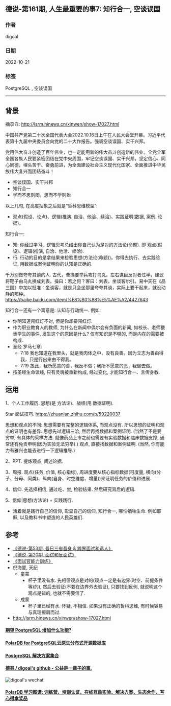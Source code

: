 ## 德说-第161期, 人生最重要的事7: 知行合一, 空谈误国   
                          
### 作者                          
digoal                          
                          
### 日期                          
2022-10-21                       
                          
### 标签                          
PostgreSQL , 空谈误国                
                          
----                          
                          
## 背景      
摘录自: http://lsrm.hinews.cn/xinwen/show-17027.html  
  
中国共产党第二十次全国代表大会2022.10.16日上午在人民大会堂开幕。习近平代表第十九届中央委员会向党的二十大作报告。强调空谈误国、实干兴邦。  
  
党用伟大奋斗创造了百年伟业，也一定能用新的伟大奋斗创造新的伟业。全党全军全国各族人民要紧密团结在党中央周围，牢记空谈误国、实干兴邦，坚定信心、同心同德，埋头苦干、奋勇前进，为全面建设社会主义现代化国家、全面推进中华民族伟大复兴而团结奋斗！  
  
  
- 空谈误国、实干兴邦   
- 知行合一   
- 学而不思则罔，思而不学则殆   
  
以上几句, 在高度抽象之后就是“哲科思维模型”:   
- 观点(假设、论点)、逻辑(推演. 自洽、他洽、续洽)、实践证明(数据, 案例. 论据)。    
  
知行合一:   
- 知: 你经过学习、逻辑思考总结出你自己认为是对的方法论(命题). 即 观点(假设)、逻辑(推演, 自洽、他洽、续洽).   
- 行: 行动的目的是拿结果来检验思想(方法论(命题))。你得去执行、去实践验证, 用数据或案例证明你的认知是正确的.   
  
千万别做夸夸其谈的人.   古代，曹操要举兵攻打乌丸。左右谋臣反对者过半，建议将靶子由乌丸换成刘表。操曰：若之何？客曰：刘表，坐谈客尔引。易中天在《品三国》中加以批准：坐谈客，就是只会坐那里夸夸其谈，实际上要干起来，就没动静的那种。  https://baike.baidu.com/item/%E8%B0%88%E5%AE%A2/4427643    
  
知行合一还有一个寓意是: 认知与行动统一. 例如:
- 你明知道闯红灯不对, 但是你却要闯红灯.   
- 作为职业教育人的教师, 为什么在新闻中偶尔会有负面的新闻, 如校长、老师猥亵学生的事件, 发生这个的原因是什么? 仅有知识是不够的, 而是内在的需要被构成. 
- 圣经 罗马七章: 
    - 7:18 我也知道在我里头，就是我肉体之中，没有良善。因为立志为善由得我，只是行出来由不得我。
    - 7:19 故此，我所愿意的善，我反不做；我所不愿意的恶，我倒去做。
- 按圣经生命读经, 只有灵魂被重新构成, 经过变化, 才能知行合一、言传身教.    
  
## 运用  
1、个人工作履历. 思想(是 方法论)、战绩(用 数据证明).      
  
Star 面试技巧. https://zhuanlan.zhihu.com/p/59220037       
  
思想和观点的不同: 思想需要有完整的逻辑体系, 而观点没有. 所以思想的证明和观点的证明也有差异.  思想先过逻辑三洽, 然后再找数据和案例证明. (当然了不是要穷举, 有具体的采样方法. 就像药品上市之前也需要有实验数据和临床数据支撑, 通常还有免责申明(因为实验无法穷举).)   观点, 直接找数据和案例证明. (当然, 你有能力有雅兴也能去进行一下逻辑推导.) 
  
2、PPT. 提炼观点, 阐述论据.    
  
3、周报. 观点(任务, 价值, 核心指标), 周进度要从核心指标数据(可度量, 横向(分子、分母、同类)、纵向(自身、时空维度、增量))来证明任务的价值和进展.     
  
4、信仰. 先选择相信, 通过吃、尝, 检验结果.  然后研究背后的逻辑.    
  
5、信仰|思想(方法论) + 实践践行.  
- 活着就是践行自己的信仰, 彰显自己的信仰, 知行合一, 哪怕牺牲生命. 例如耶稣, 以及教科书中塑造的人民英雄们.  
  
  
## 参考  
- [《德说-第53期, 吾日三省吾身 & 跨界面试和选人》](../202110/20211027_02.md)    
- [《德说-第20期, 面试和反面试》](../202108/20210825_02.md)    
- [《面试官能力训练》](../202108/20210823_04.md)    
- 倪海厦, 天纪    
    - 童蒙  
        - 杯子里没有水. 先相信观点是对的(观点一定是有边界(时空、前提条件等)的), 然后去验证(不要在边界外去验证), 只要找到反例, 就说明这个观点是错的, 也就不需要信了.    
    - 成蒙  
        - 杯子里已经有水. 怀疑, 不相信. 如果没有正确的哲科思维, 有时候容易与真理擦肩而过.    
- http://lsrm.hinews.cn/xinwen/show-17027.html    
  
  
#### [期望 PostgreSQL 增加什么功能?](https://github.com/digoal/blog/issues/76 "269ac3d1c492e938c0191101c7238216")
  
  
#### [PolarDB for PostgreSQL云原生分布式开源数据库](https://github.com/ApsaraDB/PolarDB-for-PostgreSQL "57258f76c37864c6e6d23383d05714ea")
  
  
#### [PostgreSQL 解决方案集合](https://yq.aliyun.com/topic/118 "40cff096e9ed7122c512b35d8561d9c8")
  
  
#### [德哥 / digoal's github - 公益是一辈子的事.](https://github.com/digoal/blog/blob/master/README.md "22709685feb7cab07d30f30387f0a9ae")
  
  
![digoal's wechat](../pic/digoal_weixin.jpg "f7ad92eeba24523fd47a6e1a0e691b59")
  
  
#### [PolarDB 学习图谱: 训练营、培训认证、在线互动实验、解决方案、生态合作、写心得拿奖品](https://www.aliyun.com/database/openpolardb/activity "8642f60e04ed0c814bf9cb9677976bd4")
  
